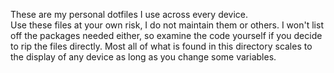 These are my personal dotfiles I use across every 
device. <br>Use these files at your own risk, I do not maintain them 
or others. I won't list off the packages needed either, so 
examine the code yourself if you decide to rip the files 
directly. Most all of what is found in this directory scales to 
the display of any device as long as you change some variables.
